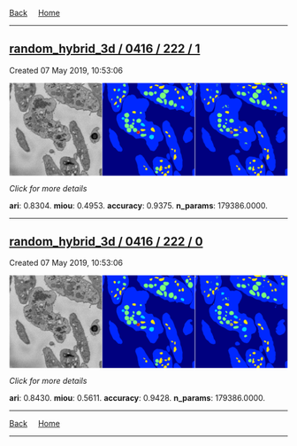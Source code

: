 
[Back](..)&nbsp;&nbsp;&nbsp;&nbsp;&nbsp;[Home](https://leapmanlab.github.io/snapshots)

---

<div class="summary"><a href="1"><h2>random_hybrid_3d / 0416 / 222 / 1</h2></a><p>Created 07 May 2019, 10:53:06
</p><a href="1"><img src="1/media/summary.png" align="center"></a><p>
<i>Click for more details</i>
</p></div>

**ari**: 0.8304. **miou**: 0.4953. **accuracy**: 0.9375. **n_params**: 179386.0000. 

---

<div class="summary"><a href="0"><h2>random_hybrid_3d / 0416 / 222 / 0</h2></a><p>Created 07 May 2019, 10:53:06
</p><a href="0"><img src="0/media/summary.png" align="center"></a><p>
<i>Click for more details</i>
</p></div>

**ari**: 0.8430. **miou**: 0.5611. **accuracy**: 0.9428. **n_params**: 179386.0000. 

---

[Back](..)&nbsp;&nbsp;&nbsp;&nbsp;&nbsp;[Home](https://leapmanlab.github.io/snapshots)

---